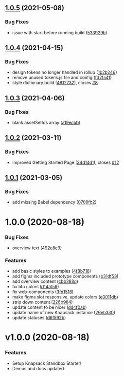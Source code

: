 ## [1.0.5](https://github.com/knapsack-cloud/sandbox-starter/compare/v1.0.4...v1.0.5) (2021-05-08)


### Bug Fixes

* issue with start before running build ([533929b](https://github.com/knapsack-cloud/sandbox-starter/commit/533929b5f3116f29f188f23190b4a14998bd2e5d))

## [1.0.4](https://github.com/knapsack-cloud/sandbox-starter/compare/v1.0.3...v1.0.4) (2021-04-15)


### Bug Fixes

* design tokens no longer handled in rollup ([1b2b246](https://github.com/knapsack-cloud/sandbox-starter/commit/1b2b246e85b5f4d6eee4f455d14e15dcd5aff3b5))
* remove unused tokens.js file and config ([fd2fa41](https://github.com/knapsack-cloud/sandbox-starter/commit/fd2fa411c467b9c88fa4e88321e16732cd31ee4e))
* style dictionary build ([4812732](https://github.com/knapsack-cloud/sandbox-starter/commit/4812732a1699617345761a365c69bdcf9e3a90f6)), closes [#8](https://github.com/knapsack-cloud/sandbox-starter/issues/8)

## [1.0.3](https://github.com/knapsack-cloud/sandbox-starter/compare/v1.0.2...v1.0.3) (2021-04-06)


### Bug Fixes

* blank assetSetIds array ([a19ecbb](https://github.com/knapsack-cloud/sandbox-starter/commit/a19ecbb989e978d55428abb7398c4c3faba41da7))

## [1.0.2](https://github.com/knapsack-cloud/sandbox-starter/compare/v1.0.1...v1.0.2) (2021-03-11)


### Bug Fixes

* Improved Getting Started Page ([34d14d1](https://github.com/knapsack-cloud/sandbox-starter/commit/34d14d1d6ba2c04c34d2acda9d06b97b90b47745)), closes [#12](https://github.com/knapsack-cloud/sandbox-starter/issues/12)

## [1.0.1](https://github.com/knapsack-cloud/sandbox-starter/compare/v1.0.0...v1.0.1) (2021-03-05)


### Bug Fixes

* add missing Babel dependency ([0709fb2](https://github.com/knapsack-cloud/sandbox-starter/commit/0709fb2446d7d7253901cbaf275cf2abe11260ea))

# 1.0.0 (2020-08-18)


### Bug Fixes

* overview text ([492e8c9](https://github.com/knapsack-cloud/Instance-1/commit/492e8c9cc09c3692fcf1b994e7ee26efb599dd6e))


### Features

* add basic styles to examples ([4f8b718](https://github.com/knapsack-cloud/Instance-1/commit/4f8b7188c6b0c17efc724ad04a740e2573bcb149))
* add figma included prototype components ([b31df53](https://github.com/knapsack-cloud/Instance-1/commit/b31df5340f636876b4fb53f85b2dede0bd650b34))
* add overview content ([cbb388d](https://github.com/knapsack-cloud/Instance-1/commit/cbb388dc2bc57520085ff39297515ab72aa44551))
* fix btn colors ([d14a159](https://github.com/knapsack-cloud/Instance-1/commit/d14a159fc0bf000032bd5eece767978ad1727d32))
* fix web-components ([3fd1516](https://github.com/knapsack-cloud/Instance-1/commit/3fd15163bb17f3a911673791db44ed359b298987))
* make figma slot responsive, update colors ([e0011db](https://github.com/knapsack-cloud/Instance-1/commit/e0011db493a2220ed94c9dded2d8c7f6e9b30c9f))
* strip down content ([226b984](https://github.com/knapsack-cloud/Instance-1/commit/226b9843918783735bf9b407d3f7920c2970f035))
* update content to be nicer ([dd4f0ab](https://github.com/knapsack-cloud/Instance-1/commit/dd4f0aba18833cdc8a0c8d5f80940523711fd0f7))
* update name of new Knapsack instance ([26eb330](https://github.com/knapsack-cloud/Instance-1/commit/26eb3303e2503a74d26195365287f2c881942f28))
* update statuses ([d6f592b](https://github.com/knapsack-cloud/Instance-1/commit/d6f592b6bced74e6b3c4a03fdfa7a3cb47f741ba))

# v1.0.0 (2020-08-18)

### Features

* Setup Knapsack Standbox Starter!
* Demos and docs updated
